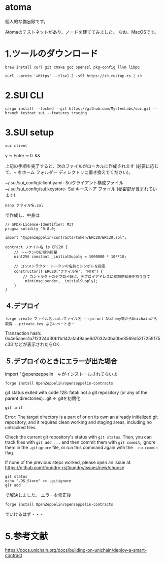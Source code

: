 # atoma

個人的な備忘録です。

Atomaのテストネットがあり、ノードを建ててみました。
なお、MacOSです。

# 1.ツールのダウンロード
```
brew install curl git cmake gcc openssl pkg-config llvm libpq

```
```
curl --proto '=https' --tlsv1.2 -sSf https://sh.rustup.rs | sh
```

# 2.SUI CLI
```
cargo install --locked --git https://github.com/MystenLabs/sui.git --branch testnet sui --features tracing

```


# 3.SUI  setup
```
sui client

```
 y ⇨ Enter ⇨０ &&

 上記の手順を完了すると、次のファイルがローカルに作成されます (必要に応じて、~ をホーム フォルダー ディレクトリに置き換えてください)。

~/.sui/sui_config/client.yaml- Suiクライアント構成ファイル
~/.sui/sui_config/sui.keystore- Sui キーストア ファイル (秘密鍵が含まれています)

```
nano ファイル名.sol
```
で作成し、中身は
```
// SPDX-License-Identifier: MIT
pragma solidity ^0.8.0;

import "@openzeppelin/contracts/token/ERC20/ERC20.sol";

contract ファイル名 is ERC20 {
    // トークンの初期供給量
    uint256 constant _initialSupply = 1000000 * 10**18;

    // コンストラクタ: トークンの名前とシンボルを指定
    constructor() ERC20("ファイル名", "MTK") {
        // コントラクトのデプロイ時に、デプロイアドレスに初期供給量を割り当て
        _mint(msg.sender, _initialSupply);
    }
}
```
## ４.デプロイ
```
forge create ファイル名.sol:ファイル名 --rpc-url Alchemy等からUnichainから取得 --private-key ぷらいべーときー
```
Transaction hash: 0x4e5aaec1a712324d30b11c142afa49aae6d7032a0ba0be3569d53f7259f75c33
などが表示されたらOK

## ５.デプロイのときにエラーが出た場合
import "@openzeppelin　←がインストールされてないよ
```
forge install OpenZeppelin/openzeppelin-contracts
```
git status exited with code 128:
fatal: not a git repository (or any of the parent directories): .git ← gitを初期化
```
git init
```
Error: 
The target directory is a part of or on its own an already initialized git repository,
and it requires clean working and staging areas, including no untracked files.

Check the current git repository's status with `git status`.
Then, you can track files with `git add ...` and then commit them with `git commit`,
ignore them in the `.gitignore` file, or run this command again with the `--no-commit` flag.

If none of the previous steps worked, please open an issue at:
https://github.com/foundry-rs/foundry/issues/new/choose
```
git status
echo ".DS_Store" >> .gitignore
git add .
```
で解決しました。
エラーを修正後
```
forge install OpenZeppelin/openzeppelin-contracts
```
でいけるはず・・・


# 5.参考文献
<https://docs.unichain.org/docs/building-on-unichain/deploy-a-smart-contract>
